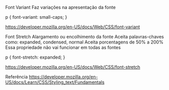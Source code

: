 Font Variant
Faz variações na apresentação da fonte

p {
	font-variant: small-caps;
}

https://developer.mozilla.org/en-US/docs/Web/CSS/font-variant

Font Stretch
Alargamento ou encolhimento da fonte
Aceita palavras-chaves como: expanded, condensed, normal
Aceita porcentagens de 50% a 200%
Essa propriedade não vai funcionar em todas as fontes

p {
	font-stretch: expanded;
}

https://developer.mozilla.org/en-US/docs/Web/CSS/font-stretch

Referência
https://developer.mozilla.org/en-US/docs/Learn/CSS/Styling_text/Fundamentals
